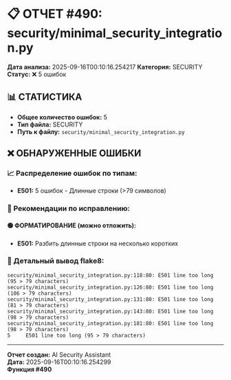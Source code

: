 # 📋 ОТЧЕТ #490: security/minimal_security_integration.py

**Дата анализа:** 2025-09-16T00:10:16.254217
**Категория:** SECURITY
**Статус:** ❌ 5 ошибок

## 📊 СТАТИСТИКА

- **Общее количество ошибок:** 5
- **Тип файла:** SECURITY
- **Путь к файлу:** `security/minimal_security_integration.py`

## ❌ ОБНАРУЖЕННЫЕ ОШИБКИ

### 📈 Распределение ошибок по типам:

- **E501:** 5 ошибок - Длинные строки (>79 символов)

### 🎯 Рекомендации по исправлению:

#### 🟢 ФОРМАТИРОВАНИЕ (можно отложить):
- **E501:** Разбить длинные строки на несколько коротких

### 📝 Детальный вывод flake8:

```
security/minimal_security_integration.py:118:80: E501 line too long (95 > 79 characters)
security/minimal_security_integration.py:126:80: E501 line too long (106 > 79 characters)
security/minimal_security_integration.py:131:80: E501 line too long (81 > 79 characters)
security/minimal_security_integration.py:143:80: E501 line too long (98 > 79 characters)
security/minimal_security_integration.py:181:80: E501 line too long (98 > 79 characters)
5     E501 line too long (95 > 79 characters)

```

---
**Отчет создан:** AI Security Assistant  
**Дата:** 2025-09-16T00:10:16.254299  
**Функция #490**
